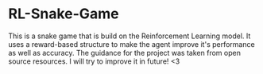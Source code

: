 # RL-Snake-Game
This is a snake game that is build on the Reinforcement Learning model. It uses a reward-based structure to make the agent improve it's performance as well as accuracy. The guidance for the project was taken from open source resources. I will try to improve it in future! &lt;3
